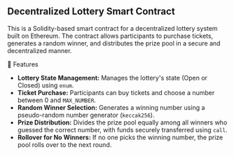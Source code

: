 ## Decentralized Lottery Smart Contract

This is a Solidity-based smart contract for a decentralized lottery system built on Ethereum. The contract allows participants to purchase tickets, generates a random winner, and distributes the prize pool in a secure and decentralized manner.

🔑 Features
- **Lottery State Management:** Manages the lottery's state (Open or Closed) using `enum`.
- **Ticket Purchase:** Participants can buy tickets and choose a number between 0 and `MAX_NUMBER`.
- **Random Winner Selection:** Generates a winning number using a pseudo-random number generator (`keccak256`).
- **Prize Distribution:** Divides the prize pool equally among all winners who guessed the correct number, with funds securely transferred using `call`.
- **Rollover for No Winners:** If no one picks the winning number, the prize pool rolls over to the next round.

